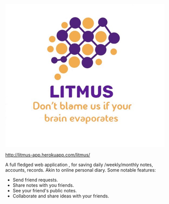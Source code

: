 
![Logo-of-Litmus](litmus-logo.png)

http://litmus-app.herokuapp.com/litmus/

A full fledged web application , for saving daily /weekly/monthly notes, accounts, records. Akin to online personal diary.
Some notable features:
* Send friend requests.
* Share notes with you friends.
* See your friend's public notes.
* Collaborate and share ideas with your friends.
